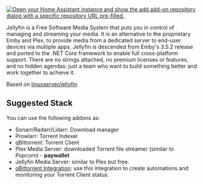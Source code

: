 [![Open your Home Assistant instance and show the add add-on repository dialog with a specific repository URL pre-filled.](https://my.home-assistant.io/badges/supervisor_add_addon_repository.svg)](https://my.home-assistant.io/redirect/supervisor_add_addon_repository/?repository_url=https%3A%2F%2Fgithub.com%2Ffabiosv%2Fhassios-addon-jellyfin)

Jellyfin is a Free Software Media System that puts you in control of managing and streaming your media. It is an alternative to the proprietary Emby and Plex, to provide media from a dedicated server to end-user devices via multiple apps. Jellyfin is descended from Emby's 3.5.2 release and ported to the .NET Core framework to enable full cross-platform support. There are no strings attached, no premium licenses or features, and no hidden agendas: just a team who want to build something better and work together to achieve it.

Based on [linuxserver/jellyfin](https://github.com/linuxserver/docker-jellyfint/tree/master)

## Suggested Stack

You can use the following addons as:

- Sonarr/Radarr/Lidarr: Download manager
- Prowlarr: Torrent Indexer
- qBittorrent: Torrent Client
- Plex Media Server: downloaded Torrent file streamer (similar to Popcorn) - **paywallet**
- Jellyfin Media Server: similar to Plex but free.
- [qBittorrent Integration](https://www.home-assistant.io/integrations/qbittorrent/): use this integration to create automations and monitoring your Torrent Client status.
